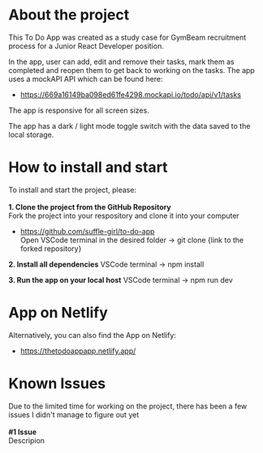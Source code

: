 # About the project

This To Do App was created as a study case for GymBeam recruitment process for a Junior React Developer position.

In the app, user can add, edit and remove their tasks, mark them as completed and reopen them to get back to working on the tasks.
The app uses a mockAPI API which can be found here:

- https://669a16149ba098ed61fe4298.mockapi.io/todo/api/v1/tasks

The app is responsive for all screen sizes.

The app has a dark / light mode toggle switch with the data saved to the local storage.

# How to install and start

To install and start the project, please:\
\
**1. Clone the project from the GitHub Repository**\
Fork the project into your respository and clone it into your computer

- https://github.com/suffle-girl/to-do-app \
  Open VSCode terminal in the desired folder -> git clone {link to the forked repository}

**2. Install all dependencies**
VSCode terminal -> npm install

**3. Run the app on your local host**
VSCode terminal -> npm run dev

# App on Netlify

Alternatively, you can also find the App on Netlify:

- https://thetodoappapp.netlify.app/

# Known Issues

Due to the limited time for working on the project, there has been a few issues I didn't manage to figure out yet\
\
**#1 Issue**\
Descripion
